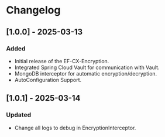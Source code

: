 # Changelog

## [1.0.0] - 2025-03-13
### Added
- Initial release of the EF-CX-Encryption.
- Integrated Spring Cloud Vault for communication with Vault.
- MongoDB interceptor for automatic encryption/decryption.
- AutoConfiguration Support.

## [1.0.1] - 2025-03-14
### Updated
- Change all logs to debug in EncryptionInterceptor.